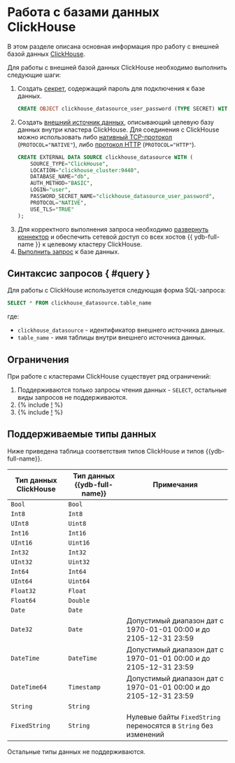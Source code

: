 # Работа с базами данных ClickHouse

В этом разделе описана основная информация про работу с внешней базой данных [ClickHouse](https://clickhouse.com).

Для работы с внешней базой данных ClickHouse необходимо выполнить следующие шаги:
1. Создать [секрет](../datamodel/secrets.md), содержащий пароль для подключения к базе данных.
    ```sql
    CREATE OBJECT clickhouse_datasource_user_password (TYPE SECRET) WITH (value = "password");
    ```
1. Создать [внешний источник данных](../datamodel/external_data_source.md), описывающий целевую базу данных внутри кластера ClickHouse.  Для соединения с ClickHouse можно использовать либо [нативный TCP-протокол](https://clickhouse.com/docs/ru/interfaces/tcp) (`PROTOCOL="NATIVE"`), либо [протокол HTTP](https://clickhouse.com/docs/ru/interfaces/http) (`PROTOCOL="HTTP"`).
    ```sql
    CREATE EXTERNAL DATA SOURCE clickhouse_datasource WITH (
        SOURCE_TYPE="ClickHouse", 
        LOCATION="clickhouse_cluster:9440", 
        DATABASE_NAME="db",
        AUTH_METHOD="BASIC",
        LOGIN="user",
        PASSWORD_SECRET_NAME="clickhouse_datasource_user_password",
        PROTOCOL="NATIVE",
        USE_TLS="TRUE"
    );
    ```
1. Для корректного выполнения запроса необходимо [развернуть коннектор](../../deploy/manual/deploy-ydb-federated-query.md) и обеспечить сетевой доступ со всех хостов {{ ydb-full-name }} к целевому кластеру ClickHouse.
1. [Выполнить запрос](#query) к базе данных.


## Синтаксис запросов { #query }
Для работы с ClickHouse используется следующая форма SQL-запроса:

```sql
SELECT * FROM clickhouse_datasource.table_name
```

где:
- `clickhouse_datasource` - идентификатор внешнего источника данных.
- `table_name` - имя таблицы внутри внешнего источника данных.

## Ограничения

При работе с кластерами ClickHouse существует ряд ограничений:

1. Поддерживаются только запросы чтения данных - `SELECT`, остальные виды запросов не поддерживаются.
1. {% include [!](_includes/datetime_limits.md) %}
1. {% include [!](_includes/predicate_pushdown.md) %}

## Поддерживаемые типы данных

Ниже приведена таблица соответствия типов ClickHouse и типов {{ydb-full-name}}.

|Тип данных ClickHouse|Тип данных {{ydb-full-name}}|Примечания|
|---|----|------|
|`Bool`|`Bool`||
|`Int8`|`Int8`||
|`UInt8`|`Uint8`||
|`Int16`|`Int16`||
|`UInt16`|`Uint16`||
|`Int32`|`Int32`||
|`UInt32`|`Uint32`||
|`Int64`|`Int64`||
|`UInt64`|`Uint64`||
|`Float32`|`Float`||
|`Float64`|`Double`||
|`Date`|`Date`||
|`Date32`|`Date`|Допустимый диапазон дат с 1970-01-01 00:00 и до 2105-12-31 23:59|
|`DateTime`|`DateTime`|Допустимый диапазон дат с 1970-01-01 00:00 и до 2105-12-31 23:59|
|`DateTime64`|`Timestamp`|Допустимый диапазон дат с 1970-01-01 00:00 и до 2105-12-31 23:59|
|`String`|`String`||
|`FixedString`|`String`|Нулевые байты `FixedString` переносятся в `String` без изменений|

Остальные типы данных не поддерживаются.
